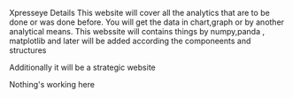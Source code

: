Xpresseye Details
This website will cover all the analytics that are to be done or was done before.
You will get the data in chart,graph or by another analytical means.
This webssite will contains things by numpy,panda , matplotlib  and later will be added according the componeents and structures


Additionally it will be a strategic website


Nothing's working here